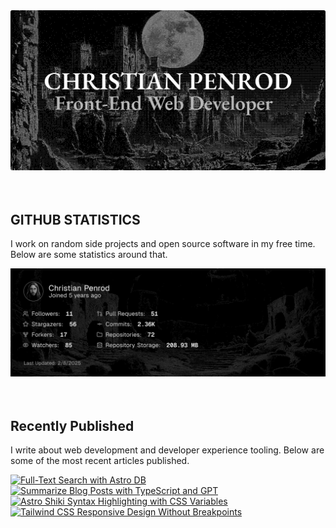 
<picture>
  <source media="(prefers-color-scheme: dark)" srcset="assets/banner.dark.png?v=bfa1daac-6030-4729-824a-10dbd117abf8" />
  <source media="(prefers-color-scheme: light)" srcset="assets/banner.light.png?v=bfa1daac-6030-4729-824a-10dbd117abf8" />
  <img src="assets/banner.dark.png?v=bfa1daac-6030-4729-824a-10dbd117abf8" alt="Banner" />
</picture>
<br />
<br />
<br />
<h2>GITHUB STATISTICS</h2>
<p>I work on random side projects and open source software in my free time. Below are some statistics around that.</p>
<picture>
  <source media="(prefers-color-scheme: dark)" srcset="assets/statistics.dark.png?v=bfa1daac-6030-4729-824a-10dbd117abf8" />
  <source media="(prefers-color-scheme: light)" srcset="assets/statistics.light.png?v=bfa1daac-6030-4729-824a-10dbd117abf8" />
  <img src="assets/statistics.dark.png?v=bfa1daac-6030-4729-824a-10dbd117abf8" alt="Github Statistics" />
</picture>
<br />
<br />
<br />
<h2>Recently Published</h2>
<p>I write about web development and developer experience tooling. Below are some of the most recent articles published.</p>
<a href="https://christianpenrod.com/blog/full-text-search-with-astro-db"><picture><source media="(min-width: 601px)" srcset="https://christianpenrod.com/blog/full-text-search-with-astro-db.png?v=bfa1daac-6030-4729-824a-10dbd117abf8" width="48%" /><source media="(max-width: 600px)" srcset="https://christianpenrod.com/blog/full-text-search-with-astro-db.png?v=bfa1daac-6030-4729-824a-10dbd117abf8" width="100%" /><img src="https://christianpenrod.com/blog/full-text-search-with-astro-db.png?v=bfa1daac-6030-4729-824a-10dbd117abf8" alt="Full-Text Search with Astro DB" width="100%" /></picture></a>
<a href="https://christianpenrod.com/blog/summarize-blog-posts-with-typescript-and-gpt"><picture><source media="(min-width: 601px)" srcset="https://christianpenrod.com/blog/summarize-blog-posts-with-typescript-and-gpt.png?v=bfa1daac-6030-4729-824a-10dbd117abf8" width="48%" /><source media="(max-width: 600px)" srcset="https://christianpenrod.com/blog/summarize-blog-posts-with-typescript-and-gpt.png?v=bfa1daac-6030-4729-824a-10dbd117abf8" width="100%" /><img src="https://christianpenrod.com/blog/summarize-blog-posts-with-typescript-and-gpt.png?v=bfa1daac-6030-4729-824a-10dbd117abf8" alt="Summarize Blog Posts with TypeScript and GPT" width="100%" /></picture></a>
<a href="https://christianpenrod.com/blog/astro-shiki-syntax-highlighting-with-css-variables"><picture><source media="(min-width: 601px)" srcset="https://christianpenrod.com/blog/astro-shiki-syntax-highlighting-with-css-variables.png?v=bfa1daac-6030-4729-824a-10dbd117abf8" width="48%" /><source media="(max-width: 600px)" srcset="https://christianpenrod.com/blog/astro-shiki-syntax-highlighting-with-css-variables.png?v=bfa1daac-6030-4729-824a-10dbd117abf8" width="100%" /><img src="https://christianpenrod.com/blog/astro-shiki-syntax-highlighting-with-css-variables.png?v=bfa1daac-6030-4729-824a-10dbd117abf8" alt="Astro Shiki Syntax Highlighting with CSS Variables" width="100%" /></picture></a>
<a href="https://christianpenrod.com/blog/tailwindcss-responsive-design-without-breakpoints"><picture><source media="(min-width: 601px)" srcset="https://christianpenrod.com/blog/tailwindcss-responsive-design-without-breakpoints.png?v=bfa1daac-6030-4729-824a-10dbd117abf8" width="48%" /><source media="(max-width: 600px)" srcset="https://christianpenrod.com/blog/tailwindcss-responsive-design-without-breakpoints.png?v=bfa1daac-6030-4729-824a-10dbd117abf8" width="100%" /><img src="https://christianpenrod.com/blog/tailwindcss-responsive-design-without-breakpoints.png?v=bfa1daac-6030-4729-824a-10dbd117abf8" alt="Tailwind CSS Responsive Design Without Breakpoints" width="100%" /></picture></a>
